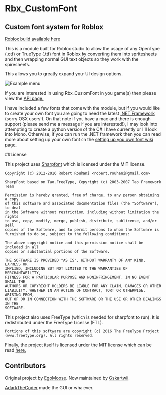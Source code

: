 # Rbx_CustomFont

## Custom font system for Roblox

[Roblox build available here](https://www.roblox.com/library/526316798/Gskartwii-Rbx-CustomFont-master)

This is a module built for Roblox studio to allow the usage of any OpenType (.otf) or TrueType (.ttf) font in Roblox by converting them into spritesheets and then wrapping normal GUI text objects so they work with the spiresheets.

This allows you to greatly expand your UI design options.

![Example menu](http://i.imgur.com/qh6htfQ.png)

If you are interested in using Rbx_CustomFont in you game(s) then please view the [API page.](https://github.com/EgoMoose/Rbx_CustomFont/wiki/API)

I have included a few fonts that come with the module, but if you would like to create your own font you are going to need the latest [.NET Framework](https://msdn.microsoft.com/en-us/vstudio/aa496123.aspx) (sorry OSX users!). On that note if you have a mac and there is enough support (please send me a message if you are interested!), I may look into attempting to create a python version of the C# I have currently or I'll look into Mono. Otherwise, if you can run the .NET framework then you can read more about setting up your own font on the [setting up you own font wiki page.](https://github.com/EgoMoose/Rbx_CustomFont/wiki/Creating-your-own-font)

##License

This project uses [Sharpfont](https://github.com/Robmaister/SharpFont) which is licensed under the MIT license.

```
Copyright (c) 2012-2016 Robert Rouhani <robert.rouhani@gmail.com>

SharpFont based on Tao.FreeType, Copyright (c) 2003-2007 Tao Framework Team

Permission is hereby granted, free of charge, to any person obtaining a copy
of this software and associated documentation files (the "Software"), to deal
in the Software without restriction, including without limitation the rights
to use, copy, modify, merge, publish, distribute, sublicense, and/or sell
copies of the Software, and to permit persons to whom the Software is
furnished to do so, subject to the following conditions:

The above copyright notice and this permission notice shall be included in all
copies or substantial portions of the Software.

THE SOFTWARE IS PROVIDED "AS IS", WITHOUT WARRANTY OF ANY KIND, EXPRESS OR
IMPLIED, INCLUDING BUT NOT LIMITED TO THE WARRANTIES OF MERCHANTABILITY,
FITNESS FOR A PARTICULAR PURPOSE AND NONINFRINGEMENT. IN NO EVENT SHALL THE
AUTHORS OR COPYRIGHT HOLDERS BE LIABLE FOR ANY CLAIM, DAMAGES OR OTHER
LIABILITY, WHETHER IN AN ACTION OF CONTRACT, TORT OR OTHERWISE, ARISING FROM,
OUT OF OR IN CONNECTION WITH THE SOFTWARE OR THE USE OR OTHER DEALINGS IN THE
SOFTWARE.
```

This project also uses FreeType (which is needed for sharpfont to run).
It is redistributed under the FreeType License (FTL).

```
Portions of this software are copyright (c) 2016 The FreeType Project
(www.freetype.org). All rights reserved.
```

Finally, the project itself is licensed under the MIT license which can be read [here.](https://github.com/Gskartwii/Rbx_CustomFont/blob/master/LICENSE)

## Contributors

Original project by [EgoMoose](https://github.com/EgoMoose). Now maintained by [Gskartwii](https://github.com/Gskartwii).

[AdarkTheCoder](https://github.com/AdarkTheCoder) made the GUI or whatever.
